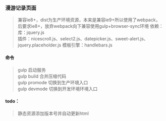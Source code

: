 ### 漫游记录页面 
> 兼容ie8+，dist为生产环境资源，本来是兼容ie9+所以使用了webpack，后要求ie8+，放弃webpack向下兼容使用gulp+browser-sync环境
> 依赖：
> 库：jquery.js  
> 插件：nicescroll.js、select2.js、datepicker.js、sweet-alert.js、jquery.placeholder.js
> 模板引擎：handlebars.js  
#### 命令
> gulp 启动服务  
> gulp build 合并压缩代码   
> gulp promode 切换到生产环境入口  
> gulp devmode 切换到开发环境环境入口  
#### todo：
> 静态资源添加版本号并自动更新html  